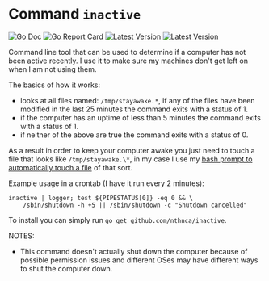 # Command `inactive`

[![Go Doc](https://img.shields.io/badge/godoc-reference-blue.svg?style=flat-square)](http://godoc.org/github.com/nthnca/inactive)
[![Go Report Card](https://goreportcard.com/badge/github.com/nthnca/inactive?style=flat-square)](https://goreportcard.com/report/github.com/nthnca/inactive)
[![Latest Version](https://img.shields.io/github/release/nthnca/inactive.svg?style=flat-square)](https://github.com/nthnca/inactive/releases)
[![Latest Version](https://img.shields.io/github/license/nthnca/inactive.svg?style=flat-square)](https://github.com/nthnca/inactive/blob/master/LICENSE)

Command line tool that can be used to determine if a computer has not been active
recently. I use it to make sure my machines don't get left on when I am not using them.

The basics of how it works:
- looks at all files named: `/tmp/stayawake.*`, if any of the files have been modified in
  the last 25 minutes the command exits with a status of 1.
- if the computer has an uptime of less than 5 minutes the command exits with a status of
  1.
- if neither of the above are true the command exits with a status of 0.

As a result in order to keep your computer awake you just need to touch a file that looks
like `/tmp/stayawake.\*`, in my case I use my [bash prompt to automatically touch a
file](https://github.com/nthnca/dotbash/blob/master/bash/stayawake.sh) of that sort.

Example usage in a crontab (I have it run every 2 minutes):
```
inactive | logger; test ${PIPESTATUS[0]} -eq 0 && \
    /sbin/shutdown -h +5 || /sbin/shutdown -c "Shutdown cancelled"
```

To install you can simply run `go get github.com/nthnca/inactive`.

NOTES:
- This command doesn't actually shut down the computer because of possible permission
  issues and different OSes may have different ways to shut the computer down.
